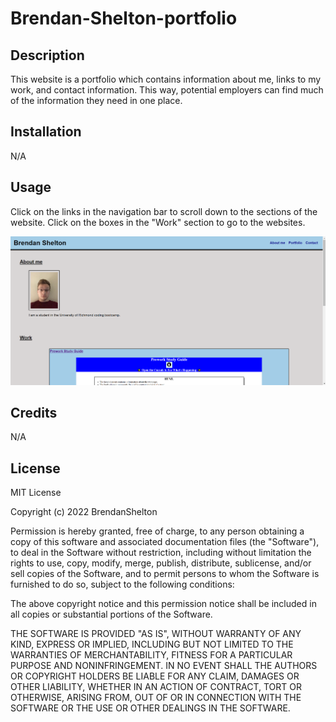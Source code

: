 # Brendan-Shelton-portfolio
## Description

This website is a portfolio which contains information about me, links to my work, and contact information. This way, potential employers can find much of the information they need in one place. 

## Installation

N/A

## Usage

Click on the links in the navigation bar to scroll down to the sections of the website. Click on the boxes in the "Work" section to go to the websites.

![screenshot of portfolio website](assets/images/screenshot.png)

## Credits

N/A

## License

MIT License

Copyright (c) 2022 BrendanShelton

Permission is hereby granted, free of charge, to any person obtaining a copy
of this software and associated documentation files (the "Software"), to deal
in the Software without restriction, including without limitation the rights
to use, copy, modify, merge, publish, distribute, sublicense, and/or sell
copies of the Software, and to permit persons to whom the Software is
furnished to do so, subject to the following conditions:

The above copyright notice and this permission notice shall be included in all
copies or substantial portions of the Software.

THE SOFTWARE IS PROVIDED "AS IS", WITHOUT WARRANTY OF ANY KIND, EXPRESS OR
IMPLIED, INCLUDING BUT NOT LIMITED TO THE WARRANTIES OF MERCHANTABILITY,
FITNESS FOR A PARTICULAR PURPOSE AND NONINFRINGEMENT. IN NO EVENT SHALL THE
AUTHORS OR COPYRIGHT HOLDERS BE LIABLE FOR ANY CLAIM, DAMAGES OR OTHER
LIABILITY, WHETHER IN AN ACTION OF CONTRACT, TORT OR OTHERWISE, ARISING FROM,
OUT OF OR IN CONNECTION WITH THE SOFTWARE OR THE USE OR OTHER DEALINGS IN THE
SOFTWARE.